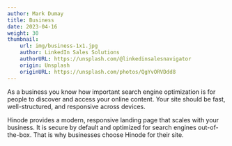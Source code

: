 ```yaml
---
author: Mark Dumay
title: Business
date: 2023-04-16
weight: 30
thumbnail: 
    url: img/business-1x1.jpg
    author: LinkedIn Sales Solutions
    authorURL: https://unsplash.com/@linkedinsalesnavigator
    origin: Unsplash
    originURL: https://unsplash.com/photos/QgYvORVDdd8
---
```


As a business you know how important search engine optimization is for people to discover and access your online content. Your site should be fast, well-structured, and responsive across devices.

Hinode provides a modern, responsive landing page that scales with your business. It is secure by default and optimized for search engines out-of-the-box. That is why businesses choose Hinode for their site.
